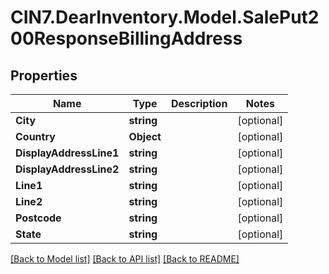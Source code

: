 # CIN7.DearInventory.Model.SalePut200ResponseBillingAddress

## Properties

| Name                    | Type       | Description | Notes      |
| ----------------------- | ---------- | ----------- | ---------- |
| **City**                | **string** |             | [optional] |
| **Country**             | **Object** |             | [optional] |
| **DisplayAddressLine1** | **string** |             | [optional] |
| **DisplayAddressLine2** | **string** |             | [optional] |
| **Line1**               | **string** |             | [optional] |
| **Line2**               | **string** |             | [optional] |
| **Postcode**            | **string** |             | [optional] |
| **State**               | **string** |             | [optional] |

[[Back to Model list]](../README.md#documentation-for-models) [[Back to API list]](../README.md#documentation-for-api-endpoints) [[Back to README]](../README.md)
